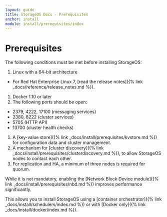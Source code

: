 ```yaml
---
layout: guide
title: StorageOS Docs - Prerequisites
anchor: install
module: install/prerequisites/index
---
```


# Prerequisites

The following conditions must be met before installing StorageOS:

1. Linux with a 64-bit architecture
 * For Red Hat Enterprise Linux 7, [read the release notes]({% link _docs/reference/release_notes.md %}).
1. Docker 1.10 or later
1. The following ports should be open:
  * 2379, 4222, 17100 (messaging services)
  * 2380, 8222 (cluster services)
  * 5705 (HTTP API)
  * 13700 (cluster health checks)
1. A [key-value store]({% link _docs/install/prerequisites/kvstore.md %}) for
configuration data and cluster management.
1. A mechanism for [cluster
discovery]({% link _docs/install/prerequisites/clusterdiscovery.md %}), to allow
StorageOS nodes to contact each other.
1. For replication and HA, a minimum of three nodes is required for quorum.

While it is not mandatory, enabling the [Network Block Device module]({% link _docs/install/prerequisites/nbd.md %}) improves performance significantly.

This allows you to install StorageOS using a [container orchestrator]({% link _docs/install/schedulers/index.md %}) or with [Docker only]({% link _docs/install/docker/index.md %}).
